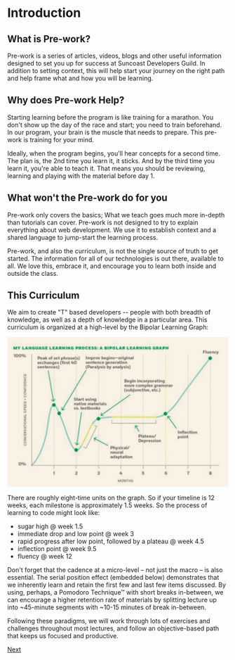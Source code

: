 # Introduction

## What is Pre-work?

Pre-work is a series of articles, videos, blogs and other useful information designed to set you up for success at Suncoast Developers Guild. In addition to setting context, this will help start your journey on the right path and help frame what and how you will be learning.

## Why does Pre-work Help?

Starting learning before the program is like training for a marathon. You don't show up the day of the race and start; you need to train beforehand. In our program, your brain is the muscle that needs to prepare. This pre-work is training for your mind.

Ideally, when the program begins, you'll hear concepts for a second time. The plan is, the 2nd time you learn it, it sticks. And by the third time you learn it, you're able to teach it. That means you should be reviewing, learning and playing with the material before day 1.

## What won't the Pre-work do for you

Pre-work only covers the basics; What we teach goes much more in-depth than tutorials can cover. Pre-work is not designed to try to explain everything about web development. We use it to establish context and a shared language to jump-start the learning process.

Pre-work, and also the curriculum, is not the single source of truth to get started. The information for all of our technologies is out there, available to all. We love this, embrace it, and encourage you to learn both inside and outside the class.

## This Curriculum

We aim to create "T" based developers -- people with both breadth of knowledge, as well as a depth of knowledge in a particular area.
This curriculum is organized at a high-level by the Bipolar Learning Graph:

![](./assets/bipolar-learning-graph.png)

There are roughly eight-time units on the graph. So if your timeline is 12 weeks, each milestone is approximately 1.5 weeks. So the process of learning to code might look like:

- sugar high @ week 1.5
- immediate drop and low point @ week 3
- rapid progress after low point, followed by a plateau @ week 4.5
- inflection point @ week 9.5
- fluency @ week 12

Don't forget that the cadence at a micro-level – not just the macro – is also essential. The serial position effect (embedded below) demonstrates that we inherently learn and retain the first few and last few items discussed. By using, perhaps, a Pomodoro Technique™ with short breaks in-between, we can encourage a higher retention rate of materials by splitting lecture up into ~45-minute segments with ~10-15 minutes of break in-between.

Following these paradigms, we will work through lots of exercises and challenges throughout most lectures, and follow an objective-based path that keeps us focused and productive.

[Next](/handbook/prework/02-housekeeping)
